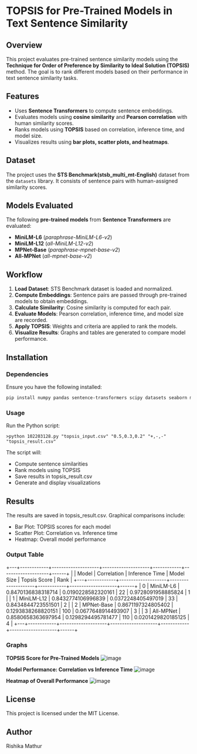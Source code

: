 # TOPSIS for Pre-Trained Models in Text Sentence Similarity

## Overview
This project evaluates pre-trained sentence similarity models using the **Technique for Order of Preference by Similarity to Ideal Solution (TOPSIS)** method. The goal is to rank different models based on their performance in text sentence similarity tasks.

## Features
- Uses **Sentence Transformers** to compute sentence embeddings.  
- Evaluates models using **cosine similarity** and **Pearson correlation** with human similarity scores.  
- Ranks models using **TOPSIS** based on correlation, inference time, and model size.  
- Visualizes results using **bar plots, scatter plots, and heatmaps**.  

## Dataset
The project uses the **STS Benchmark(stsb_multi_mt-English)** dataset from the `datasets` library. It consists of sentence pairs with human-assigned similarity scores.

## Models Evaluated
The following **pre-trained models** from **Sentence Transformers** are evaluated:
- **MiniLM-L6** (*paraphrase-MiniLM-L6-v2*)
- **MiniLM-L12** (*all-MiniLM-L12-v2*)
- **MPNet-Base** (*paraphrase-mpnet-base-v2*)
- **All-MPNet** (*all-mpnet-base-v2*)

## Workflow
1. **Load Dataset**: STS Benchmark dataset is loaded and normalized.
2. **Compute Embeddings**: Sentence pairs are passed through pre-trained models to obtain embeddings.
3. **Calculate Similarity**: Cosine similarity is computed for each pair.
4. **Evaluate Models**: Pearson correlation, inference time, and model size are recorded.
5. **Apply TOPSIS**: Weights and criteria are applied to rank the models.
6. **Visualize Results**: Graphs and tables are generated to compare model performance.

## Installation
### Dependencies
Ensure you have the following installed:
```bash
pip install numpy pandas sentence-transformers scipy datasets seaborn matplotlib tabulate
```

### Usage
Run the Python script:
```
>python 102203128.py "topsis_input.csv" "0.5,0.3,0.2" "+,-,-" "topsis_result.csv"
```
The script will:
- Compute sentence similarities
- Rank models using TOPSIS
- Save results in topsis_result.csv
- Generate and display visualizations

## Results
The results are saved in topsis_result.csv.
Graphical comparisons include:
- Bar Plot: TOPSIS scores for each model
- Scatter Plot: Correlation vs. Inference time
- Heatmap: Overall model performance

### Output Table
+---+------------+--------------------+--------------------+------------+--------------------+------+
|   |   Model    |    Correlation     |   Inference Time   | Model Size |    Topsis Score    | Rank |
+---+------------+--------------------+--------------------+------------+--------------------+------+
| 0 | MiniLM-L6  | 0.8470136838318714 | 0.0190228582320161 |     22     | 0.9728091958885824 |  1   |
| 1 | MiniLM-L12 | 0.8432774106996839 | 0.0372248405497019 |     33     | 0.8434844723551501 |  2   |
| 2 | MPNet-Base | 0.8671197324805402 | 0.1293838268820151 |    100     | 0.0677648914493907 |  3   |
| 3 | All-MPNet  | 0.8580658363697954 | 0.1298294495781477 |    110     | 0.0201429820185125 |  4   |
+---+------------+--------------------+--------------------+------------+--------------------+------+

### Graphs

**TOPSIS Score for Pre-Trained Models**
![image](https://github.com/user-attachments/assets/c7681419-cec2-4c3d-b1a9-7a6c85fdf31f)

**Model Performance: Correlation vs Inference Time**
![image](https://github.com/user-attachments/assets/2ea97ad7-9205-498d-b61e-7d40554155df)

**Heatmap of Overall Performance**
![image](https://github.com/user-attachments/assets/0f484df6-26f1-4953-bf19-b084bf6fb092)

## License
This project is licensed under the MIT License.

## Author
Rishika Mathur
